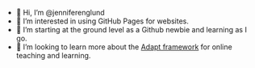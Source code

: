 - 👋 Hi, I’m @jenniferenglund
- 👀 I’m interested in using GitHub Pages for websites.
- 🌱 I’m starting at the ground level as a Github newbie and learning as I go.
- 💞️ I’m looking to learn more about the [Adapt framework](https://www.adaptlearning.org/index.php/adapt-framework/) for online teaching and learning.

<!---
jenniferenglund/jenniferenglund is a ✨ special ✨ repository because its `README.md` (this file) appears on your GitHub profile.
You can click the Preview link to take a look at your changes.
--->
